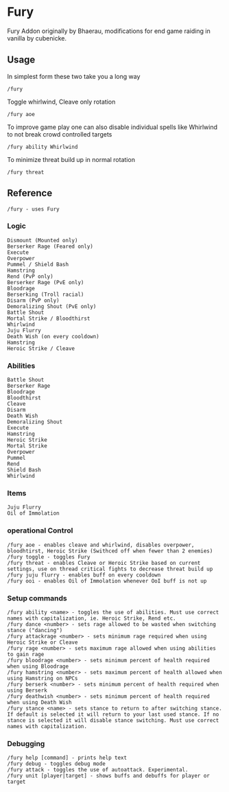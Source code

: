 # Fury
Fury Addon originally by Bhaerau, modifications for end game raiding in vanilla by cubenicke.

## Usage

In simplest form these two take you a long way
```
/fury
```
Toggle whirlwind, Cleave only rotation
```
/fury aoe
```

To improve game play one can also disable individual spells like Whirlwind to not break crowd controlled targets
```
/fury ability Whirlwind
```
To minimize threat build up in normal rotation
```
/fury threat
```

## Reference
```
/fury - uses Fury
```
### Logic
    Dismount (Mounted only)
    Berserker Rage (Feared only)
    Execute
    Overpower
    Pummel / Shield Bash
    Hamstring
    Rend (PvP only)
    Berserker Rage (PvE only)
    Bloodrage
    Berserking (Troll racial)
    Disarm (PvP only)
    Demoralizing Shout (PvE only)
    Battle Shout
    Mortal Strike / Bloodthirst
    Whirlwind
    Juju Flurry
    Death Wish (on every cooldown)
    Hamstring
    Heroic Strike / Cleave

### Abilities
    Battle Shout
    Berserker Rage
    Bloodrage
    Bloodthirst
    Cleave
    Disarm
    Death Wish
    Demoralizing Shout
    Execute
    Hamstring
    Heroic Strike
    Mortal Strike
    Overpower
    Pummel
    Rend
    Shield Bash
    Whirlwind

### Items
    Juju Flurry
    Oil of Immolation

### operational Control
```
/fury aoe - enables cleave and whirlwind, disables overpower, bloodhtirst, Heroic Strike (Swithced off when fewer than 2 enemies)
/fury toggle - toggles Fury
/fury threat - enables Cleave or Heroic Strike based on current settings, use on thread critical fights to decrease threat build up
/fury juju flurry - enables buff on every cooldown
/fury ooi - enables Oil of Immolation whenever OoI buff is not up
```
### Setup commands
```
/fury ability <name> - toggles the use of abilities. Must use correct names with capitalization, ie. Heroic Strike, Rend etc.
/fury dance <number> - sets rage allowed to be wasted when switching stance ("dancing")
/fury attackrage <number> - sets minimum rage required when using Heroic Strike or Cleave
/fury rage <number> - sets maximum rage allowed when using abilities to gain rage
/fury bloodrage <number> - sets minimum percent of health required when using Bloodrage
/fury hamstring <number> - sets maximum percent of health allowed when using Hamstring on NPCs
/fury berserk <number> - sets minimum percent of health required when using Berserk
/fury deathwish <number> - sets minimum percent of health required when using Death Wish
/fury stance <name> - sets stance to return to after switching stance. If default is selected it will return to your last used stance. If no stance is selected it will disable stance switching. Must use correct names with capitalization.
```
### Debugging
```
/fury help [command] - prints help text
/fury debug - toggles debug mode
/fury attack - toggles the use of autoattack. Experimental.
/fury unit [player|target] - shows buffs and debuffs for player or target
```